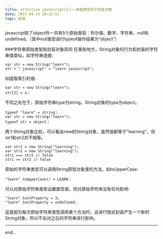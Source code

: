 ```yaml
---
title: effective javascript(三)——原始类型优于封装对象
date: 2017-04-16 20:22:51
tags: 前端
---
```

javascript除了object外一共有5个原始类型：布尔值、数字、字符串、null和undefined。（其中null类型进行typeof操作结果为“object”）

<!-- more -->

###字符串原始类型和封装对象异同
在某些地方，String对象的行为和封装的字符串值类似，如字符串连接:

```
var str = new String("learn");
str + " javascript" = "learn javascript";
```
如提取索引的值:

```
var str = new String("learn");
str[2] = a；
```
不同之处在于，原始字符串type为string，String对象的type为object。

```
typeof "learn" = string；
var str = new String("learn");
typeof str = object；
```
两个String对象比较，可以看出new的String对象，虽然值都等于"learning"，但str1和str2并不相等。

```
var str1 = new String("learning");
var str2 = new String("learning");
str1 === str2 // false
str1 == str2 // false
```
原始的字符串类型可以调用String原型对象里的方法，如toUpperCase:
```
"learn".toUpperCase() = LEARN；
```
可以对原始字符串类型设置属性值，但对原始字符串没有任何影响:
```
"learn".testProperty = 3;
"learn".testProperty = undefined;
```
这是因为每次原始字符串类型调用某个方法时，会进行隐式封装产生一个新的String对象，所以不会对之后的字符串进行影响。


----------


end...



